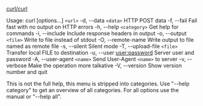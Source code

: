 [curl/curl](https://github.com/curl/curl)


Usage: curl [options...] `<url>`
 -d, --data `<data>`           HTTP POST data
 -f, --fail                  Fail fast with no output on HTTP errors
 -h, --help `<category>`       Get help for commands
 -i, --include               Include response headers in output
 -o, --output `<file>`         Write to file instead of stdout
 -O, --remote-name           Write output to file named as remote file
 -s, --silent                Silent mode
 -T, --upload-file `<file>`    Transfer local FILE to destination
 -u, --user [user:password](user:password)  Server user and password
 -A, --user-agent `<name>`     Send User-Agent `<name>` to server
 -v, --verbose               Make the operation more talkative
 -V, --version               Show version number and quit

This is not the full help, this menu is stripped into categories.
Use "--help category" to get an overview of all categories.
For all options use the manual or "--help all".
